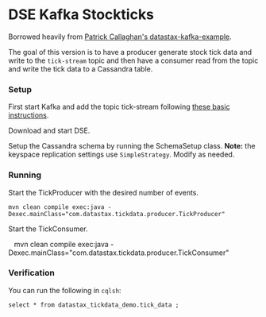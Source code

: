 # DSE Kafka Stockticks

Borrowed heavily from [Patrick Callaghan's datastax-kafka-example](https://github.com/PatrickCallaghan/datastax-kafka-example).

The goal of this version is to have a producer generate stock tick data and write to the `tick-stream` topic and then
have a consumer read from the topic and write the tick data to a Cassandra table.

### Setup
First start Kafka and add the topic tick-stream following [these basic instructions](http://kafka.apache.org/quickstart).

Download and start DSE.

Setup the Cassandra schema by running the SchemaSetup class.
**Note:** the keyspace replication settings use `SimpleStrategy`.
Modify as needed.

### Running
Start the TickProducer with the desired number of events.

    mvn clean compile exec:java -Dexec.mainClass="com.datastax.tickdata.producer.TickProducer"

Start the TickConsumer.

    mvn clean compile exec:java -Dexec.mainClass="com.datastax.tickdata.producer.TickConsumer"

### Verification
You can run the following in `cqlsh`:

```$xslt
select * from datastax_tickdata_demo.tick_data ;
```
